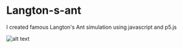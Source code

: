 # Langton-s-ant

I created famous Langton's Ant simulation using javascript and p5.js

![alt text](https://github.com/EraOfCoding/Langton-s-ant/blob/master/preview.gif?raw=true)
